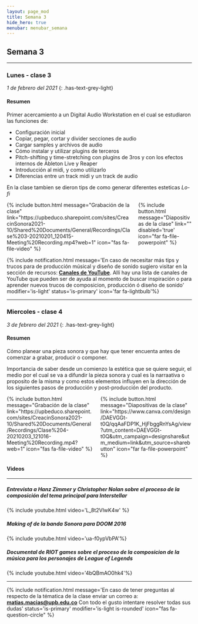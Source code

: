 ```yaml
---
layout: page_mod
title: Semana 3
hide_hero: true
menubar: menubar_semana
---
```


## Semana 3

---

### Lunes - clase 3

<!-- ignore-prettier-start -->

_1 de febrero del 2021_
{: .has-text-grey-light}

<!-- ignore-prettier-end -->

#### Resumen

Primer acercamiento a un Digital Audio Workstation en el cual se estudiaron las funciones de:

- Configuración inicial
- Copiar, pegar, cortar y divider secciones de audio
- Cargar samples y archivos de audio
- Cómo instalar y utilizar plugins de terceros
- Pitch-shifting y time-stretching con plugins de 3ros y con los efectos internos de Ableton Live y Reaper
- Introducción al midi, y como utilizarlo
- Diferencias entre un track midi y un track de audio

En la clase tambien se dieron tips de como generar diferentes esteticas _Lo-fi_

<div class='columns'>
<div class='column'>
{% include button.html
message="Grabación de la clase"
link="https://upbeduco.sharepoint.com/sites/CreacinSonora2021-10/Shared%20Documents/General/Recordings/Clase%203-20210201_120415-Meeting%20Recording.mp4?web=1"
icon="fas fa-file-video"
%}
</div>
<div class='column'>
{% include button.html
message="Diapositivas de la clase"
link=""
disabled='true'
icon="far fa-file-powerpoint"
%}
</div>
</div>

{% include notification.html
message='En caso de necesitar más tips y trucos para de producción músical y diseño de sonido sugiero visitar en la sección de recursos: **[Canales de YouTube](../../youtube)**. Allí hay una lista de canales de YouTube que pueden ser de ayuda al momento de buscar inspiración o para aprender nuevos trucos de composicion, producción ó diseño de sonido'
modifier='is-light'
status='is-primary'
icon='far fa-lightbulb'%}

---

### Miercoles - clase 4

<!-- ignore-prettier-start -->

_3 de febrero del 2021_
{: .has-text-grey-light}

<!-- ignore-prettier-end -->

#### Resumen

Cómo planear una pieza sonora y que hay que tener encuenta antes de comenzar a grabar, producir o componer.

Importancia de saber desde un comienzo la estética que se quiere seguir, el medio por el cual se va a difundir la pieza sonora y cual es la narraativa o proposito de la misma y como estos elementos influyen en la dirección de los siguientes pasos de producción y post-producción del producto.

<div class='columns'>
<div class='column'>
{% include button.html
message="Grabación de la clase"
link="https://upbeduco.sharepoint.com/sites/CreacinSonora2021-10/Shared%20Documents/General/Recordings/Clase%204-20210203_121016-Meeting%20Recording.mp4?web=1"
icon="fas fa-file-video"
%}
</div>
<div class='column'>
{% include button.html
message="Diapositivas de la clase"
link="https://www.canva.com/design/DAEVGGt-t0Q/qqAaFDP1K_HjFbggRnYsAg/view?utm_content=DAEVGGt-t0Q&utm_campaign=designshare&utm_medium=link&utm_source=sharebutton"
icon="far fa-file-powerpoint"
%}
</div>
</div>

#### Videos

---

##### Entrevista a Hanz Zimmer y Christopher Nolan sobre el proceso de la composición del tema principal para Interstellar

{% include  youtube.html video='L_8t2VlwK4w' %}

##### Making of de la banda Sonora para DOOM 2016

{% include  youtube.html video='ua-f0ypVbPA'%}

##### Documental de RIOT games sobre el proceso de la composicion de la música para los personajes de League of Legends

{% include  youtube.html video='4bQBmAO0hk4'%}

---

{% include notification.html
message='En caso de tener preguntas al respecto de la tématica de la clase enviar un correo a: **matias.macias@upb.edu.co**
Con todo el gusto intentare resolver todas sus dudas'
status='is-primary'
modifier='is-light is-rounded'
icon="fas fa-question-circle"
%}
